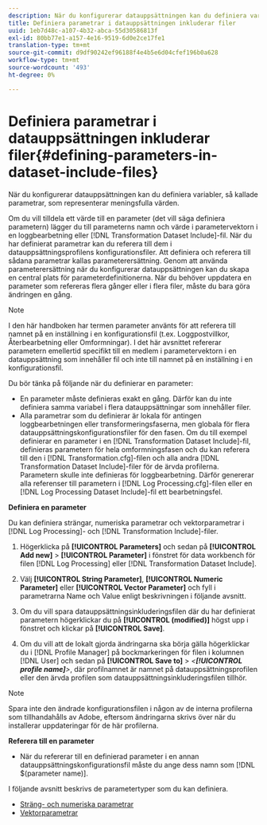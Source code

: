 ```yaml
---
description: När du konfigurerar datauppsättningen kan du definiera variabler, så kallade parametrar, som representerar meningsfulla värden.
title: Definiera parametrar i datauppsättningen inkluderar filer
uuid: 1eb7d48c-a107-4b32-abca-55d30586813f
exl-id: 80bb77e1-a157-4e16-9519-6d0e2ce17fe1
translation-type: tm+mt
source-git-commit: d9df90242ef96188f4e4b5e6d04cfef196b0a628
workflow-type: tm+mt
source-wordcount: '493'
ht-degree: 0%

---
```


# Definiera parametrar i datauppsättningen inkluderar filer{#defining-parameters-in-dataset-include-files}

När du konfigurerar datauppsättningen kan du definiera variabler, så kallade parametrar, som representerar meningsfulla värden.

Om du vill tilldela ett värde till en parameter (det vill säga definiera parametern) lägger du till parameterns namn och värde i parametervektorn i en loggbearbetning eller [!DNL Transformation Dataset Include]-fil. När du har definierat parametrar kan du referera till dem i datauppsättningsprofilens konfigurationsfiler. Att definiera och referera till sådana parametrar kallas parameterersättning. Genom att använda parameterersättning när du konfigurerar datauppsättningen kan du skapa en central plats för parameterdefinitionerna. När du behöver uppdatera en parameter som refereras flera gånger eller i flera filer, måste du bara göra ändringen en gång.

>[!NOTE]
>
>I den här handboken har termen parameter använts för att referera till namnet på en inställning i en konfigurationsfil (t.ex. Loggpostvillkor, Återbearbetning eller Omformningar). I det här avsnittet refererar parametern emellertid specifikt till en medlem i parametervektorn i en datauppsättning som innehåller fil och inte till namnet på en inställning i en konfigurationsfil.

Du bör tänka på följande när du definierar en parameter:

* En parameter måste definieras exakt en gång. Därför kan du inte definiera samma variabel i flera datauppsättningar som innehåller filer.
* Alla parametrar som du definierar är lokala för antingen loggbearbetningen eller transformeringsfaserna, men globala för flera datauppsättningskonfigurationsfiler för den fasen. Om du till exempel definierar en parameter i en [!DNL Transformation Dataset Include]-fil, definieras parametern för hela omformningsfasen och du kan referera till den i [!DNL Transformation.cfg]-filen och alla andra [!DNL Transformation Dataset Include]-filer för de ärvda profilerna. Parametern skulle inte definieras för loggbearbetning. Därför genererar alla referenser till parametern i [!DNL Log Processing.cfg]-filen eller en [!DNL Log Processing Dataset Include]-fil ett bearbetningsfel.

**Definiera en parameter**

Du kan definiera strängar, numeriska parametrar och vektorparametrar i [!DNL Log Processing]- och [!DNL Transformation Include]-filer.

1. Högerklicka på **[!UICONTROL Parameters]** och sedan på **[!UICONTROL Add new]** > **[!UICONTROL Parameter]** i fönstret för data workbench för filen [!DNL Log Processing] eller [!DNL Transformation Dataset Include].

1. Välj **[!UICONTROL String Parameter]**, **[!UICONTROL Numeric Parameter]** eller **[!UICONTROL Vector Parameter]** och fyll i parametrarna Name och Value enligt beskrivningen i följande avsnitt.

1. Om du vill spara datauppsättningsinkluderingsfilen där du har definierat parametern högerklickar du på **[!UICONTROL (modified)]** högst upp i fönstret och klickar på **[!UICONTROL Save]**.

1. Om du vill att de lokalt gjorda ändringarna ska börja gälla högerklickar du i [!DNL Profile Manager] på bockmarkeringen för filen i kolumnen [!DNL User] och sedan på **[!UICONTROL Save to]** > *&lt;**[!UICONTROL profile name]**>*, där profilnamnet är namnet på datauppsättningsprofilen eller den ärvda profilen som datauppsättningsinkluderingsfilen tillhör.

>[!NOTE]
>
>Spara inte den ändrade konfigurationsfilen i någon av de interna profilerna som tillhandahålls av Adobe, eftersom ändringarna skrivs över när du installerar uppdateringar för de här profilerna.

**Referera till en parameter**

* När du refererar till en definierad parameter i en annan datauppsättningskonfigurationsfil måste du ange dess namn som [!DNL $(parameter name)].

I följande avsnitt beskrivs de parametertyper som du kan definiera.

* [Sträng- och numeriska parametrar](../../../../home/c-dataset-const-proc/c-dataset-inc-files/c-def-param-dataset-inc-files/c-string-num-param.md#concept-14f391ce107c4a3dad827ec7967f1080)
* [Vektorparametrar](../../../../home/c-dataset-const-proc/c-dataset-inc-files/c-def-param-dataset-inc-files/c-vector-param.md#concept-adb42a5474e245a9996d0aa8d5d522d0)
